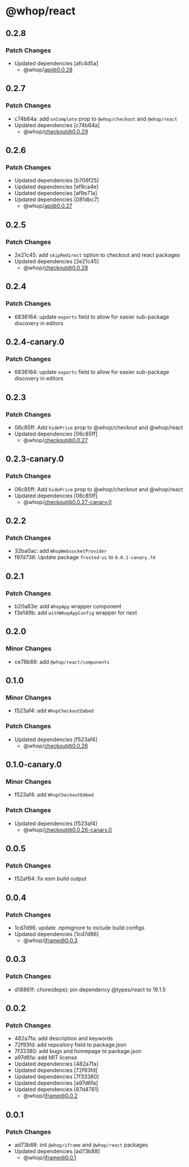 # @whop/react

## 0.2.8

### Patch Changes

- Updated dependencies [afc4d5a]
  - @whop/api@0.0.28

## 0.2.7

### Patch Changes

- c74b64a: add `onComplete` prop to `@whop/checkout` and `@whop/react`
- Updated dependencies [c74b64a]
  - @whop/checkout@0.0.29

## 0.2.6

### Patch Changes

- Updated dependencies [b706f25]
- Updated dependencies [ef9ca4e]
- Updated dependencies [af9e71a]
- Updated dependencies [081dbc7]
  - @whop/api@0.0.27

## 0.2.5

### Patch Changes

- 2e21c45: add `skipRedirect` option to checkout and react packages
- Updated dependencies [2e21c45]
  - @whop/checkout@0.0.28

## 0.2.4

### Patch Changes

- 6836164: update `exports` field to allow for easier sub-package discovery in editors

## 0.2.4-canary.0

### Patch Changes

- 6836164: update `exports` field to allow for easier sub-package discovery in editors

## 0.2.3

### Patch Changes

- 06c85ff: Add `hidePrice` prop to @whop/checkout and @whop/react
- Updated dependencies [06c85ff]
  - @whop/checkout@0.0.27

## 0.2.3-canary.0

### Patch Changes

- 06c85ff: Add `hidePrice` prop to @whop/checkout and @whop/react
- Updated dependencies [06c85ff]
  - @whop/checkout@0.0.27-canary.0

## 0.2.2

### Patch Changes

- 32ba0ac: add `WhopWebsocketProvider`
- f97d736: Update package `frosted-ui` to `0.0.1-canary.74`

## 0.2.1

### Patch Changes

- b20a83e: add `WhopApp` wrapper component
- f3e149b: add `withWhopAppConfig` wrapper for next

## 0.2.0

### Minor Changes

- ce78b89: add `@whop/react/components`

## 0.1.0

### Minor Changes

- f523af4: add `WhopCheckoutEmbed`

### Patch Changes

- Updated dependencies [f523af4]
  - @whop/checkout@0.0.26

## 0.1.0-canary.0

### Minor Changes

- f523af4: add `WhopCheckoutEmbed`

### Patch Changes

- Updated dependencies [f523af4]
  - @whop/checkout@0.0.26-canary.0

## 0.0.5

### Patch Changes

- f52af84: fix esm build output

## 0.0.4

### Patch Changes

- 1cd7d96: update .npmignore to include build configs
- Updated dependencies [1cd7d96]
  - @whop/iframe@0.0.3

## 0.0.3

### Patch Changes

- d18861f: chore(deps): pin dependency @types/react to 19.1.5

## 0.0.2

### Patch Changes

- 482a7fa: add description and keywords
- 72f93fd: add repository field to package.json
- 7f33380: add bugs and homepage to package.json
- a97d6fa: add MIT license
- Updated dependencies [482a7fa]
- Updated dependencies [72f93fd]
- Updated dependencies [7f33380]
- Updated dependencies [a97d6fa]
- Updated dependencies [87d4781]
  - @whop/iframe@0.0.2

## 0.0.1

### Patch Changes

- ad73b88: init `@whop/iframe` and `@whop/react` packages
- Updated dependencies [ad73b88]
  - @whop/iframe@0.0.1
